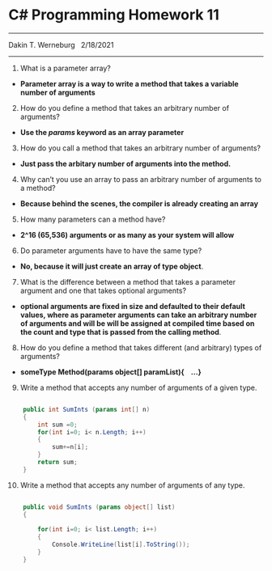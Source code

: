 # C# Programming Homework 11

---
Dakin T. Werneburg  
2/18/2021

----
1. What is a parameter array?
- **Parameter array is a way to write a method that takes a variable number of arguments**

2. How do you define a method that takes an arbitrary number of arguments?
- **Use the *params* keyword as an array parameter**

3. How do you call a method that takes an arbitrary number of arguments?
- **Just pass the arbitary number of arguments into the method.**

4. Why can’t you use an array to pass an arbitrary number of arguments to a method?
- **Because behind the scenes, the compiler is already creating an array**


5. How many parameters can a method have?
- **2^16 (65,536) arguments or as many as your system will allow**

6. Do parameter arguments have to have the same type?
- **No, because it will just create an array of type object**.

7. What is the difference between a method that takes a parameter argument and one that takes optional arguments?
- **optional arguments are fixed in size and defaulted to their default values, where as parameter arguments can take an arbitrary number of arguments and will be will be assigned at compiled time based on the count and type that is passed from the calling method**.


8. How do you define a method that takes different (and arbitrary) types of arguments?

- **someType Method(params object[] paramList){    ...}**

9. Write a method that accepts any number of arguments of a given type.

```c#

    public int SumInts (params int[] n)
    {
        int sum =0;
        for(int i=0; i< n.Length; i++)
        {
            sum+=n[i];
        }
        return sum;
    }
```
10. Write a method that accepts any number of arguments of any type.

```c#

    public void SumInts (params object[] list)
    {
        
        for(int i=0; i< list.Length; i++)
        {
            Console.WriteLine(list[i].ToString());
        }
    }
```